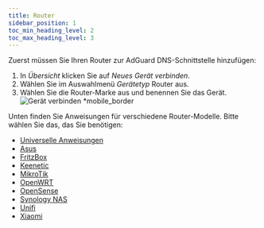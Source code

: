 ```yaml
---
title: Router
sidebar_position: 1
toc_min_heading_level: 2
toc_max_heading_level: 3
---
```


Zuerst müssen Sie Ihren Router zur AdGuard DNS-Schnittstelle hinzufügen:

1. In _Übersicht_ klicken Sie auf _Neues Gerät verbinden_.
2. Wählen Sie im Auswahlmenü _Gerätetyp_ Router aus.
3. Wählen Sie die Router-Marke aus und benennen Sie das Gerät.
   ![Gerät verbinden \*mobile\_border](https://cdn.adtidy.org/content/kb/dns/private/new_dns/connect/choose_router.png)

Unten finden Sie Anweisungen für verschiedene Router-Modelle. Bitte wählen Sie das, das Sie benötigen:

- [Universelle Anweisungen](/private-dns/connect-devices/routers/universal.md)
- [Asus](/private-dns/connect-devices/routers/asus.md)
- [FritzBox](/private-dns/connect-devices/routers/fritzbox.md)
- [Keenetic](/private-dns/connect-devices/routers/keenetic.md)
- [MikroTik](/private-dns/connect-devices/routers/mikrotik.md)
- [OpenWRT](/private-dns/connect-devices/routers/openwrt.md)
- [OpenSense](/private-dns/connect-devices/routers/opnsense.md)
- [Synology NAS](/private-dns/connect-devices/routers/synology-nas.md)
- [Unifi](/private-dns/connect-devices/routers/unifi.md)
- [Xiaomi](/private-dns/connect-devices/routers/xiaomi.md)
